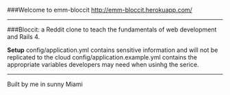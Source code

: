 ###Welcome to emm-bloccit
http://emm-bloccit.herokuapp.com/
___

###Bloccit: a Reddit clone to teach the fundamentals of web development and Rails 4.

**Setup**
config/application.yml contains sensitive information and will not be replicated to the cloud
config/application.example.yml contains the appropriate variables developers may need when usinhg the serice.

___
Built by me in sunny Miami


